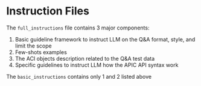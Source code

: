 # Instruction Files
The `full_instructions` file contains 3 major components:
1. Basic guideline framework to instruct LLM on the Q&A format, style, and limit the scope
2. Few-shots examples
3. The ACI objects description related to the Q&A test data
4. Specific guidelines to instruct LLM how the APIC API syntax work

The `basic_instructions` contains only 1 and 2 listed above